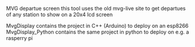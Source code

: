 MVG departue screen
this tool uses the old mvg-live site to get departues of any station to show on a 20x4 lcd screen

MvgDisplay contains the project in C++ (Arduino) to deploy on an esp8266
MvgDisplay_Python contains the same project in python to deploy on e.g. a rasperry pi